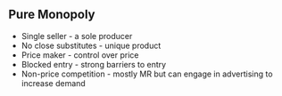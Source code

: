 ## Pure Monopoly

- Single seller - a sole producer
- No close substitutes - unique product
- Price maker - control over price
- Blocked entry - strong barriers to entry
- Non-price competition - mostly MR but can engage in advertising to increase demand

